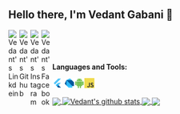 ## Hello there, I'm Vedant Gabani 👋
<a href="https://www.linkedin.com/in/vedant-gabani-b80ba9134">
  <img align="left" alt="Vedant's Linkdein" width="22px" src="https://cdn.jsdelivr.net/npm/simple-icons@v3/icons/linkedin.svg" />
</a>
<a href="https://github.com/VedantGabani">
  <img align="left" alt="Vedant's Github" width="22px" src="https://cdn.jsdelivr.net/npm/simple-icons@v3/icons/github.svg" />
</a>

<a href="https://www.instagram.com/vedant.001/">
  <img align="left" alt="Vedant's Instagram" width="22px" src="https://cdn.jsdelivr.net/npm/simple-icons@v3/icons/instagram.svg" />
</a>
<a href="https://www.facebook.com/vedantgabani5">
  <img align="left" alt="Vedant's Facebook" width="22px" src="https://cdn.jsdelivr.net/npm/simple-icons@v3/icons/facebook.svg" />
</a><br/>
<br/>
<br/>





**Languages and Tools:**  

<code><img height="20" src="https://raw.githubusercontent.com/github/explore/80688e429a7d4ef2fca1e82350fe8e3517d3494d/topics/flutter/flutter.png"></code>
<code><img height="20" src="https://raw.githubusercontent.com/github/explore/80688e429a7d4ef2fca1e82350fe8e3517d3494d/topics/dart/dart.png"></code><code><img height="20" src="https://raw.githubusercontent.com/github/explore/80688e429a7d4ef2fca1e82350fe8e3517d3494d/topics/android/android.png"></code><code><img height="20" src="https://raw.githubusercontent.com/github/explore/80688e429a7d4ef2fca1e82350fe8e3517d3494d/topics/javascript/javascript.png"></code>


<a href="https://github.com/VedantGabani">
  <img align="center" src="https://github-readme-stats.vercel.app/api/top-langs/?username=VedantGabani&theme=buefy&hide_langs_below=1" />
</a>
<a href="https://github.com/VedantGabani">
 <img align="center" src="https://github-readme-stats.vercel.app/api?username=VedantGabani&show_icons=true&theme=buefy&line_height=27&include_all_commits=true" alt="Vedant's github stats"/>
</a>
<a href="https://github.com/VedantGabani/Quiz-Application-using-Flutter">
  <img align="center" src="https://github-readme-stats.vercel.app/api/pin/?username=VedantGabani&repo=Quiz-Application-using-Flutter&theme=buefy" />
</a>
<a href="https://github.com/VedantGabani/Student-Career-Area-Prediction">
 <img align="center" src="https://github-readme-stats.vercel.app/api/pin/?username=VedantGabani&repo=Student-Career-Area-Prediction&theme=buefy" />
</a>

<div align="center">

</div>

